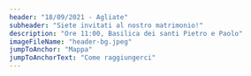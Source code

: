```yaml
---
header: "18/09/2021 - Agliate"
subheader: "Siete invitati al nostro matrimonio!"
description: "Ore 11:00, Basilica dei santi Pietro e Paolo"
imageFileName: "header-bg.jpeg"
jumpToAnchor: "Mappa"
jumpToAnchorText: "Come raggiungerci"
---
```

